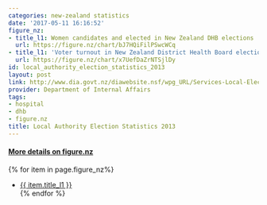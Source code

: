 ```yaml
---
categories: new-zealand statistics
date: '2017-05-11 16:16:52'
figure_nz:
- title_l1: Women candidates and elected in New Zealand DHB elections
  url: https://figure.nz/chart/bJ7HQiFilPSwcWCq
- title_l1: 'Voter turnout in New Zealand District Health Board elections '
  url: https://figure.nz/chart/x7UefDaZrNTSjlDy
id: local_authority_election_statistics_2013
layout: post
link: http://www.dia.govt.nz/diawebsite.nsf/wpg_URL/Services-Local-Elections-Local-Authority-Election-Statistics-2013?OpenDocument#four
provider: Department of Internal Affairs
tags:
- hospital
- dhb
- figure.nz
title: Local Authority Election Statistics 2013
---
```


<h4><u> More details on figure.nz</u></h4>
{% for item in page.figure_nz%}
<ul class="post-list">
    <li><a href="{{ item.url }}">{{ item.title_l1 }}</a></li>
{% endfor %}
</ul>